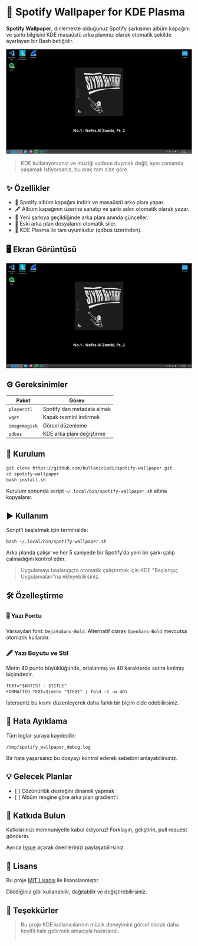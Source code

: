 <h1>🎵 Spotify Wallpaper for KDE Plasma</h1>

<p><strong>Spotify Wallpaper</strong>, dinlemekte olduğunuz Spotify şarkısının albüm kapağını ve şarkı bilgisini KDE masaüstü arka planınız olarak otomatik şekilde ayarlayan bir Bash betiğidir.</p>

<img src="https://github.com/hudulovhamzat0/spotify-wallpaper/blob/main/wall.png" alt="Önizleme">

<blockquote>
  KDE kullanıyorsanız ve müziği sadece duymak değil, aynı zamanda yaşamak istiyorsanız, bu araç tam size göre.
</blockquote>

<h2>✨ Özellikler</h2>
<ul>
  <li>🎨 Spotify albüm kapağını indirir ve masaüstü arka planı yapar.</li>
  <li>🖋️ Albüm kapağının üzerine sanatçı ve şarkı adını otomatik olarak yazar.</li>
  <li>🔁 Yeni şarkıya geçildiğinde arka planı anında günceller.</li>
  <li>🧼 Eski arka plan dosyalarını otomatik siler.</li>
  <li>🐧 KDE Plasma ile tam uyumludur (qdbus üzerinden).</li>
</ul>

<h2>🖥️ Ekran Görüntüsü</h2>
<img src="https://github.com/hudulovhamzat0/spotify-wallpaper/blob/main/wall.png" alt="Wallpaper Örneği">

<h2>⚙️ Gereksinimler</h2>

<table>
  <thead>
    <tr><th>Paket</th><th>Görev</th></tr>
  </thead>
  <tbody>
    <tr><td><code>playerctl</code></td><td>Spotify'dan metadata almak</td></tr>
    <tr><td><code>wget</code></td><td>Kapak resmini indirmek</td></tr>
    <tr><td><code>imagemagick</code></td><td>Görsel düzenleme</td></tr>
    <tr><td><code>qdbus</code></td><td>KDE arka planı değiştirme</td></tr>
  </tbody>
</table>

<h2>🚀 Kurulum</h2>

<pre><code>git clone https://github.com/kullaniciadi/spotify-wallpaper.git
cd spotify-wallpaper
bash install.sh
</code></pre>

<p>Kurulum sonunda script <code>~/.local/bin/spotify-wallpaper.sh</code> altına kopyalanır.</p>

<h2>▶️ Kullanım</h2>

<p>Script’i başlatmak için terminalde:</p>

<pre><code>bash ~/.local/bin/spotify-wallpaper.sh</code></pre>

<p>Arka planda çalışır ve her 5 saniyede bir Spotify’da yeni bir şarkı çalıp çalmadığını kontrol eder.</p>

<blockquote>
  Uygulamayı başlangıçta otomatik çalıştırmak için KDE "Başlangıç Uygulamaları"na ekleyebilirsiniz.
</blockquote>

<h2>🛠️ Özelleştirme</h2>

<h3>🎚 Yazı Fontu</h3>
<p>Varsayılan font: <code>DejaVuSans-Bold</code>. Alternatif olarak <code>OpenSans-Bold</code> mevcutsa otomatik kullanılır.</p>

<h3>🖋️ Yazı Boyutu ve Stil</h3>
<p>Metin 40 punto büyüklüğünde, ortalanmış ve 40 karakterde satıra kırılmış biçimdedir.</p>

<pre><code>TEXT="$ARTIST - $TITLE"
FORMATTED_TEXT=$(echo "$TEXT" | fold -s -w 40)</code></pre>

<p>İsterseniz bu kısmı düzenleyerek daha farklı bir biçim elde edebilirsiniz.</p>

<h2>🐞 Hata Ayıklama</h2>

<p>Tüm loglar şuraya kaydedilir:</p>

<pre><code>/tmp/spotify_wallpaper_debug.log</code></pre>

<p>Bir hata yaşarsanız bu dosyayı kontrol ederek sebebini anlayabilirsiniz.</p>

<h2>💡 Gelecek Planlar</h2>
<ul>
  <li>[ ] Çözünürlük desteğini dinamik yapmak</li>
  <li>[ ] Albüm rengine göre arka plan gradient'i</li>
</ul>

<h2>🤝 Katkıda Bulun</h2>

<p>Katkılarınızı memnuniyetle kabul ediyoruz! Forklayın, geliştirin, pull request gönderin.</p>
<p>Ayrıca <a href="https://github.com/hudulovhamzat0/spotify-wallpaper/issues">Issue</a> açarak önerilerinizi paylaşabilirsiniz.</p>

<h2>📄 Lisans</h2>

<p>Bu proje <a href="https://opensource.org/licenses/MIT">MIT Lisansı</a> ile lisanslanmıştır.</p>
<p>Dilediğiniz gibi kullanabilir, dağıtabilir ve değiştirebilirsiniz.</p>

<h2>🙏 Teşekkürler</h2>
<blockquote>
  Bu proje KDE kullanıcılarının müzik deneyimini görsel olarak daha keyifli hale getirmek amacıyla hazırlandı.
  <br><br>
</blockquote>

</body>
</html>
